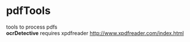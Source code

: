 # pdfTools
tools to process pdfs
<br>
<b>ocrDetective</b> requires xpdfreader http://www.xpdfreader.com/index.html
